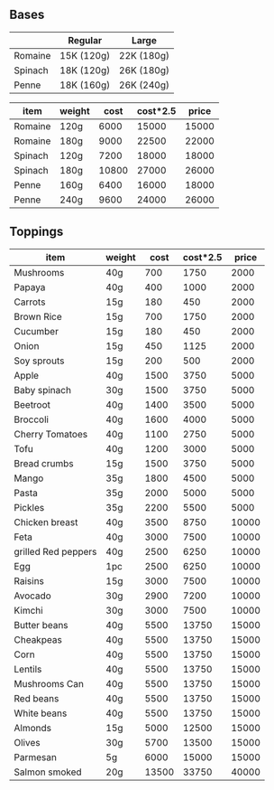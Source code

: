 ## Bases


&nbsp; | Regular | Large 
------------ | ------------- | -------------
Romaine | 15K (120g) | 22K (180g)
Spinach | 18K (120g) | 26K (180g)
Penne | 18K (160g) | 26K (240g)


item | weight | cost | cost*2.5 | price
------------ | ------------- | ------------- | ------------- | -------------  
Romaine | 120g | 6000 | 15000 | 15000
Romaine | 180g | 9000 | 22500 | 22000
Spinach | 120g | 7200 | 18000 | 18000
Spinach | 180g | 10800 | 27000 | 26000
Penne | 160g | 6400 | 16000 | 18000 
Penne | 240g | 9600 | 24000 | 26000



## Toppings


item | weight | cost | cost*2.5 | price
------------ | ------------- | ------------- | ------------- | ------------- 
Mushrooms | 40g | 700 | 1750 | 2000
Papaya | 40g | 400 | 1000 | 2000
Carrots | 15g | 180 | 450 | 2000
Brown Rice | 15g | 700 | 1750 | 2000
Cucumber | 15g | 180 | 450 | 2000
Onion | 15g | 450 | 1125 | 2000
Soy sprouts | 15g | 200 | 500 | 2000
Apple | 40g | 1500 | 3750 | 5000
Baby spinach | 30g | 1500 | 3750 | 5000
Beetroot | 40g | 1400 | 3500 | 5000
Broccoli | 40g | 1600 | 4000 | 5000
Cherry Tomatoes | 40g | 1100 | 2750 | 5000
Tofu | 40g | 1200 | 3000 | 5000
Bread crumbs | 15g | 1500 | 3750 | 5000
Mango | 35g | 1800 | 4500 | 5000
Pasta | 35g | 2000 | 5000 | 5000
Pickles | 35g | 2200 | 5500 | 5000
Chicken breast | 40g | 3500 | 8750 | 10000
Feta | 40g | 3000 | 7500 | 10000
grilled Red peppers | 40g | 2500 | 6250 | 10000
Egg | 1pc | 2500 | 6250 | 10000
Raisins | 15g | 3000 | 7500 | 10000
Avocado | 30g | 2900 | 7200 | 10000
Kimchi | 30g | 3000 | 7500 | 10000
Butter beans | 40g | 5500 | 13750 | 15000
Cheakpeas | 40g | 5500 | 13750 | 15000
Corn | 40g | 5500 | 13750 | 15000
Lentils | 40g | 5500 | 13750 | 15000
Mushrooms Can | 40g | 5500 | 13750 | 15000
Red beans | 40g | 5500 | 13750 | 15000
White beans | 40g | 5500 | 13750 | 15000
Almonds | 15g | 5000 | 12500 | 15000
Olives | 30g | 5700 | 13500 | 15000
Parmesan | 5g | 6000 | 15000 | 15000
Salmon smoked | 20g | 13500 | 33750 | 40000
